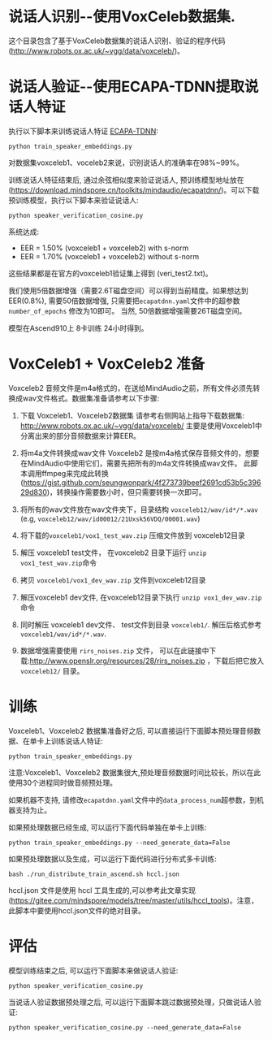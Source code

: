 # 说话人识别--使用VoxCeleb数据集.
这个目录包含了基于VoxCeleb数据集的说话人识别、验证的程序代码(http://www.robots.ox.ac.uk/~vgg/data/voxceleb/)。

# 说话人验证--使用ECAPA-TDNN提取说话人特证
执行以下脚本来训练说话人特证 [ECAPA-TDNN](https://arxiv.org/abs/2005.07143):

`python train_speaker_embeddings.py`

对数据集voxceleb1、voceleb2来说，识别说话人的准确率在98%~99%。

训练说话人特征结束后, 通过余弦相似度来验证说话人, 预训练模型地址放在(https://download.mindspore.cn/toolkits/mindaudio/ecapatdnn/)。可以下载预训练模型，执行以下脚本来验证说话人:

`python speaker_verification_cosine.py`

系统达成:
- EER = 1.50% (voxceleb1 + voxceleb2) with s-norm
- EER = 1.70% (voxceleb1 + voxceleb2) without s-norm

这些结果都是在官方的voxceleb1验证集上得到 (veri_test2.txt)。

我们使用5倍数据增强（需要2.6T磁盘空间）可以得到当前精度。如果想达到EER(0.8%), 需要50倍数据增强, 只需要把`ecapatdnn.yaml`文件中的超参数 `number_of_epochs` 修改为10即可。
当然, 50倍数据增强需要26T磁盘空间。

模型在Ascend910上 8卡训练 24小时得到。

# VoxCeleb1 + VoxCeleb2 准备
Voxceleb2 音频文件是m4a格式的，在送给MindAudio之前，所有文件必须先转换成wav文件格式。数据集准备请参考以下步骤:

1. 下载 Voxceleb1、Voxceleb2数据集
请参考右侧网站上指导下载数据集: http://www.robots.ox.ac.uk/~vgg/data/voxceleb/
主要是使用Voxceleb1中分离出来的部分音频数据来计算EER。


2. 将m4a文件转换成wav文件
Voxceleb2 是按m4a格式保存音频文件的，想要在MindAudio中使用它们，需要先把所有的m4a文件转换成wav文件。
此脚本调用ffmpeg来完成此转换(https://gist.github.com/seungwonpark/4f273739beef2691cd53b5c39629d830)，转换操作需要数小时，但只需要转换一次即可。


3. 将所有的wav文件放在wav文件夹下，目录结构 `voxceleb12/wav/id*/*.wav` (e.g, `voxceleb12/wav/id00012/21Uxsk56VDQ/00001.wav`)


4. 将下载的`voxceleb1/vox1_test_wav.zip` 压缩文件放到 voxceleb12目录


5. 解压 voxceleb1 test文件， 在voxceleb2 目录下运行 `unzip vox1_test_wav.zip`命令


6. 拷贝 `voxceleb1/vox1_dev_wav.zip` 文件到voxceleb12目录


7. 解压voxceleb1 dev文件, 在voxceleb12目录下执行 `unzip vox1_dev_wav.zip`命令


8. 同时解压 voxceleb1 dev文件、 test文件到目录 `voxceleb1/`. 解压后格式参考 `voxceleb1/wav/id*/*.wav`.


9. 数据增强需要使用 `rirs_noises.zip` 文件， 可以在此链接中下载:http://www.openslr.org/resources/28/rirs_noises.zip ，下载后把它放入 `voxceleb12/` 目录。

# 训练
Voxceleb1、Voxceleb2 数据集准备好之后, 可以直接运行下面脚本预处理音频数据、在单卡上训练说话人特证:

`python train_speaker_embeddings.py`

注意:Voxceleb1、Voxceleb2 数据集很大,预处理音频数据时间比较长，所以在此使用30个进程同时做音频预处理。

如果机器不支持, 请修改`ecapatdnn.yaml`文件中的`data_process_num`超参数，到机器支持为止。

如果预处理数据已经生成, 可以运行下面代码单独在单卡上训练:

`python train_speaker_embeddings.py --need_generate_data=False`

如果预处理数据以及生成，可以运行下面代码进行分布式多卡训练:

`bash ./run_distribute_train_ascend.sh hccl.json`

hccl.json 文件是使用 hccl 工具生成的,可以参考此文章实现 (https://gitee.com/mindspore/models/tree/master/utils/hccl_tools)。注意，此脚本中要使用hccl.json文件的绝对目录。

# 评估
模型训练结束之后, 可以运行下面脚本来做说话人验证:

`python speaker_verification_cosine.py`

当说话人验证数据预处理之后, 可以运行下面脚本跳过数据预处理，只做说话人验证:

`python speaker_verification_cosine.py --need_generate_data=False`
